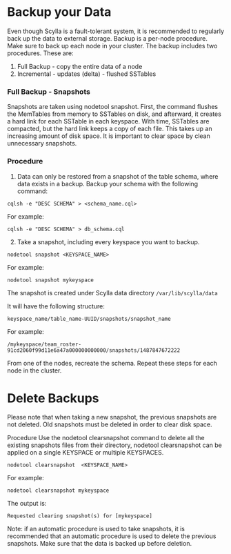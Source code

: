 # Backup your Data

Even though Scylla is a fault-tolerant system, it is recommended to regularly back up the data to external storage. Backup is a per-node procedure. Make sure to back up each node in your cluster. The backup includes two procedures. These are:

1. Full Backup - copy the entire data of a node
2. Incremental - updates (delta) - flushed SSTables

### Full Backup - Snapshots
Snapshots are taken using nodetool snapshot. First, the command flushes the MemTables from memory to SSTables on disk, and afterward, it creates a hard link for each SSTable in each keyspace. With time, SSTables are compacted, but the hard link keeps a copy of each file. This takes up an increasing amount of disk space. It is important to clear space by clean unnecessary snapshots.

### Procedure

1. Data can only be restored from a snapshot of the table schema, where data exists in a backup. Backup your schema with the following command:
```
cqlsh -e "DESC SCHEMA" > <schema_name.cql>
```
For example:
```
cqlsh -e "DESC SCHEMA" > db_schema.cql
```

2. Take a snapshot, including every keyspace you want to backup.
```
nodetool snapshot <KEYSPACE_NAME>
```
For example:
```
nodetool snapshot mykeyspace
```

The snapshot is created under Scylla data directory ``/var/lib/scylla/data``

It will have the following structure:

``keyspace_name/table_name-UUID/snapshots/snapshot_name``

For example:

``/mykeyspace/team_roster-91cd2060f99d11e6a47a000000000000/snapshots/1487847672222``

From one of the nodes, recreate the schema. Repeat these steps for each node in the cluster.


# Delete Backups
Please note that when taking a new snapshot, the previous snapshots are not deleted. Old snapshots must be deleted in order to clear disk space.

Procedure
Use the nodetool clearsnapshot command to delete all the existing snapshots files from their directory, nodetool clearsnapshot can be applied on a single KEYSPACE or multiple KEYSPACES.

```
nodetool clearsnapshot  <KEYSPACE_NAME>
```

For example:

```
nodetool clearsnapshot mykeyspace
```

The output is:
```
Requested clearing snapshot(s) for [mykeyspace]
```

Note: if an automatic procedure is used to take snapshots, it is recommended that an automatic procedure is used to delete the previous snapshots. Make sure that the data is backed up before deletion.